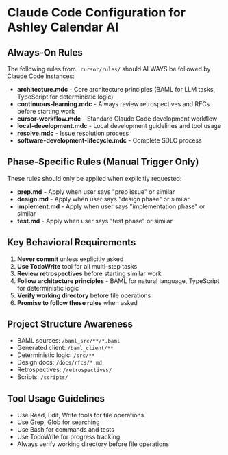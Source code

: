 # Claude Code Configuration for Ashley Calendar AI

## Always-On Rules
The following rules from `.cursor/rules/` should ALWAYS be followed by Claude Code instances:

- **architecture.mdc** - Core architecture principles (BAML for LLM tasks, TypeScript for deterministic logic)
- **continuous-learning.mdc** - Always review retrospectives and RFCs before starting work
- **cursor-workflow.mdc** - Standard Claude Code development workflow
- **local-development.mdc** - Local development guidelines and tool usage
- **resolve.mdc** - Issue resolution process
- **software-development-lifecycle.mdc** - Complete SDLC process

## Phase-Specific Rules (Manual Trigger Only)
These rules should only be applied when explicitly requested:

- **prep.md** - Apply when user says "prep issue" or similar
- **design.md** - Apply when user says "design phase" or similar
- **implement.md** - Apply when user says "implementation phase" or similar  
- **test.md** - Apply when user says "test phase" or similar

## Key Behavioral Requirements
1. **Never commit** unless explicitly asked
2. **Use TodoWrite** tool for all multi-step tasks
3. **Review retrospectives** before starting similar work
4. **Follow architecture principles** - BAML for natural language, TypeScript for deterministic logic
5. **Verify working directory** before file operations
6. **Promise to follow these rules** when asked

## Project Structure Awareness
- BAML sources: `/baml_src/**/*.baml`
- Generated client: `/baml_client/**`
- Deterministic logic: `/src/**`
- Design docs: `/docs/rfcs/*.md`
- Retrospectives: `/retrospectives/`
- Scripts: `/scripts/`

## Tool Usage Guidelines
- Use Read, Edit, Write tools for file operations
- Use Grep, Glob for searching
- Use Bash for commands and tests
- Use TodoWrite for progress tracking
- Always verify working directory before file operations